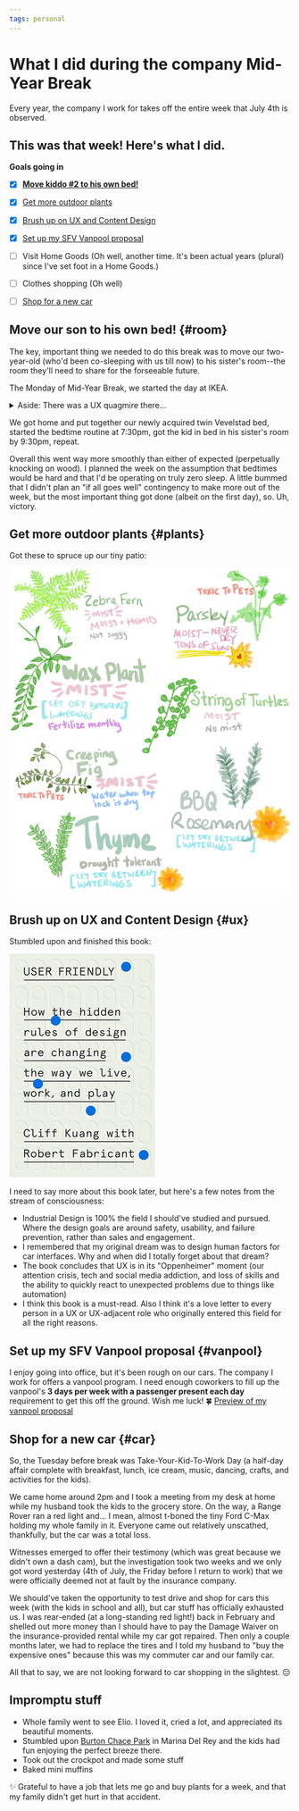 ```yaml
---
tags: personal
---
```


# What I did during the company Mid-Year Break

Every year, the company I work for takes off the entire week that July 4th is observed. 

This was that week! Here's what I did. 
---

**Goals going in**

* [x] **[Move kiddo #2 to his own bed!](#room)**
* [x] [Get more outdoor plants](#plants)
* [x] [Brush up on UX and Content Design](#ux)
* [x] [Set up my SFV Vanpool proposal](#vanpool)
* [ ] Visit Home Goods (Oh well, another time. It's been actual years (plural) since I've set foot in a Home Goods.) 
* [ ] Clothes shopping (Oh well)
* [ ] [Shop for a new car](#car)


## Move our son to his own bed! {#room}

The key, important thing we needed to do this break was to move our two-year-old (who'd been co-sleeping with us till now) to his sister's room--the room they'll need to share for the forseeable future. 

The Monday of Mid-Year Break, we started the day at IKEA. 

<details>
<summary>Aside: There was a UX quagmire there...</summary>
We ended up waiting 2 hours to receive the Click-to-Collect order I placed days earlier. 

Problems: 

* Vestigial prearranged pickup time placed with the order
* Messaging that strung us along for hours that our order would be ready shortly
* Reassurance from employees in person that everything was in order
* At the near-two hour mark: different shoft of confused employees that blamed us for not responding to texts
* Aforementioned text messages that kept thanking us for our patience and assuring us that our order would be ready soon, with no indication of needing or expecting a reply

![IKEA Click to Collect Messaging going from 11:17am till 1pm](/img/posts/2025/ikea-click-to-collect-texts.jpg)
</details>

We got home and put together our newly acquired twin Vevelstad bed, started the bedtime routine at 7:30pm, got the kid in bed in his sister's room by 9:30pm, repeat. 

Overall this went way more smoothly than either of expected (perpetually knocking on wood). I planned the week on the assumption that bedtimes would be hard and that I'd be operating on truly zero sleep. A little bummed that I didn't plan an "if all goes well" contingency to make more out of the week, but the most important thing got done (albeit on the first day), so. Uh, victory.


## Get more outdoor plants {#plants}
Got these to spruce up our tiny patio: 

![Watering guide for all my new plants: Misting and humidity for the creeping fig, wax plant, and zebra fern. Constant mosture for the parsley. Allow the english thyme and bbq rosemary to dry out completely between waterings.](/img/posts/2025/apruchnicki-new-2025-plants.png)

## Brush up on UX and Content Design {#ux}
Stumbled upon and finished this book: 

[![User Friendly: How the hidden rules of design are changing the way we live, work, and play](/img/posts/2025/user-friendly-kuang-fabricant.jpg)](https://www.mcdbooks.com/books/user-friendly)

I need to say more about this book later, but here's a few notes from the stream of consciousness: 
- Industrial Design is 100% the field I should've studied and pursued. Where the design goals are around safety, usability, and failure prevention, rather than sales and engagement. 
- I remembered that my original dream was to design human factors for car interfaces. Why and when did I totally forget about that dream? 
- The book concludes that UX is in its "Oppenheimer" moment (our attention crisis, tech and social media addiction, and loss of skills and the ability to quickly react to unexpected problems due to things like automation) 
- I think this book is a must-read. Also I think it's a love letter to every person in a UX or UX-adjacent role who originally entered this field for all the right reasons. 

## Set up my SFV Vanpool proposal {#vanpool}
I enjoy going into office, but it's been rough on our cars. The company I work for offers a vanpool program. I need enough coworkers to fill up the vanpool's **3 days per week with a passenger present each day** requirement to get this off the ground. Wish me luck! 🍀 
[Preview of my vanpool proposal](/img/posts/2025/vanpool.png)


## Shop for a new car {#car}
So, the Tuesday before break was Take-Your-Kid-To-Work Day (a half-day affair complete with breakfast, lunch, ice cream, music, dancing, crafts, and activities for the kids). 

We came home around 2pm and I took a meeting from my desk at home while my husband took the kids to the grocery store. On the way, a Range Rover ran a red light and... I mean, almost t-boned the tiny Ford C-Max holding my whole family in it. Everyone came out relatively unscathed, thankfully, but the car was a total loss. 

Witnesses emerged to offer their testimony (which was great because we didn't own a dash cam), but the investigation took two weeks and we only got word yesterday (4th of July, the Friday before I return to work) that we were officially deemed not at fault by the insurance company. 

We should've taken the opportunity to test drive and shop for cars this week (with the kids in school and all), but car stuff has officially exhausted us. I was rear-ended (at a long-standing red light!) back in February and shelled out more money than I should have to pay the Damage Waiver on the insurance-provided rental while my car got repaired. Then only a couple months later, we had to replace the tires and I told my husband to "buy the expensive ones" because this was my commuter car and our family car. 

All that to say, we are not looking forward to car shopping in the slightest. 😔

## Impromptu stuff
* Whole family went to see Elio. I loved it, cried a lot, and appreciated its beautiful moments.
* Stumbled upon [Burton Chace Park](https://beaches.lacounty.gov/burton-chace-park/) in Marina Del Rey and the kids had fun enjoying the perfect breeze there. 
* Took out the crockpot and made some stuff
* Baked mini muffins 

✨ Grateful to have a job that lets me go and buy plants for a week, and that my family didn't get hurt in that accident. 